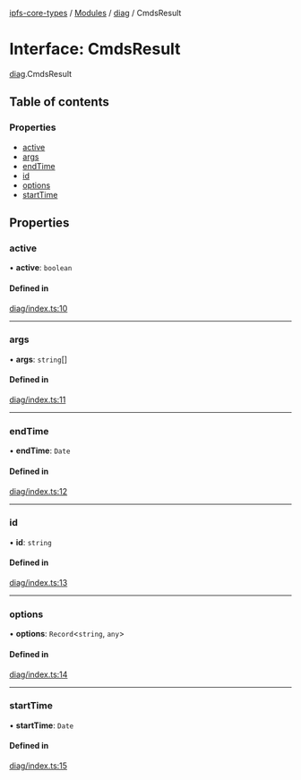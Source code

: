 [ipfs-core-types](../README.md) / [Modules](../modules.md) / [diag](../modules/diag.md) / CmdsResult

# Interface: CmdsResult

[diag](../modules/diag.md).CmdsResult

## Table of contents

### Properties

- [active](diag.CmdsResult.md#active)
- [args](diag.CmdsResult.md#args)
- [endTime](diag.CmdsResult.md#endtime)
- [id](diag.CmdsResult.md#id)
- [options](diag.CmdsResult.md#options)
- [startTime](diag.CmdsResult.md#starttime)

## Properties

### active

• **active**: `boolean`

#### Defined in

[diag/index.ts:10](https://github.com/ipfs/js-ipfs/blob/1655368d/packages/ipfs-core-types/src/diag/index.ts#L10)

___

### args

• **args**: `string`[]

#### Defined in

[diag/index.ts:11](https://github.com/ipfs/js-ipfs/blob/1655368d/packages/ipfs-core-types/src/diag/index.ts#L11)

___

### endTime

• **endTime**: `Date`

#### Defined in

[diag/index.ts:12](https://github.com/ipfs/js-ipfs/blob/1655368d/packages/ipfs-core-types/src/diag/index.ts#L12)

___

### id

• **id**: `string`

#### Defined in

[diag/index.ts:13](https://github.com/ipfs/js-ipfs/blob/1655368d/packages/ipfs-core-types/src/diag/index.ts#L13)

___

### options

• **options**: `Record`<`string`, `any`\>

#### Defined in

[diag/index.ts:14](https://github.com/ipfs/js-ipfs/blob/1655368d/packages/ipfs-core-types/src/diag/index.ts#L14)

___

### startTime

• **startTime**: `Date`

#### Defined in

[diag/index.ts:15](https://github.com/ipfs/js-ipfs/blob/1655368d/packages/ipfs-core-types/src/diag/index.ts#L15)
